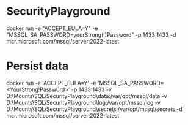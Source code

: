 # SecurityPlayground
docker run -e "ACCEPT_EULA=Y" -e "MSSQL_SA_PASSWORD=yourStrong(!)Password" -p 1433:1433 -d mcr.microsoft.com/mssql/server:2022-latest


# Persist data
docker run -e 'ACCEPT_EULA=Y' -e 'MSSQL_SA_PASSWORD=<YourStrong!Passw0rd>' -p 1433:1433 -v D:\Mounts\SQL\SecurityPlayground\data:/var/opt/mssql/data -v D:\Mounts\SQL\SecurityPlayground\log:/var/opt/mssql/log -v D:\Mounts\SQL\SecurityPlayground\secrets:/var/opt/mssql/secrets -d mcr.microsoft.com/mssql/server:2022-latest